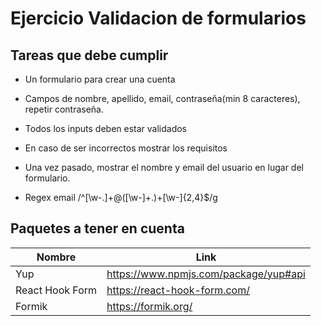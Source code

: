 # Ejercicio Validacion de formularios

## Tareas que debe cumplir

- Un formulario para crear una cuenta
- Campos de nombre, apellido, email, contraseña(min 8 caracteres), repetir contraseña.
- Todos los inputs deben estar validados
- En caso de ser incorrectos mostrar los requisitos
- Una vez pasado, mostrar el nombre y email del usuario en lugar del formulario.

- Regex email /^[\w-\.]+@([\w-]+\.)+[\w-]{2,4}$/g

## Paquetes a tener en cuenta

| Nombre          | Link                                  |
| --------------- | ------------------------------------- |
| Yup             | https://www.npmjs.com/package/yup#api |
| React Hook Form | https://react-hook-form.com/          |
| Formik          | https://formik.org/                   |
